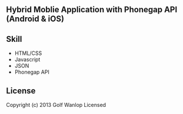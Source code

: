 ## Hybrid Moblie Application with Phonegap API (Android &amp; iOS)

## Skill
- HTML/CSS 
- Javascript
- JSON 
- Phonegap API

## License
Copyright (c) 2013 Golf Wanlop Licensed 
